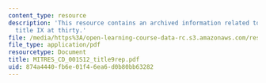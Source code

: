 ```yaml
---
content_type: resource
description: 'This resource contains an archived information related to open to all:
  title IX at thirty.'
file: /media/https%3A/open-learning-course-data-rc.s3.amazonaws.com/res-cd-001-leadership-and-empowerment-resources-from-graduate-women-at-mit-gwamit-spring-2012/874a4440fb6e01f46ea6d0b80bb63282_MITRES_CD_001S12_title9rep.pdf
file_type: application/pdf
resourcetype: Document
title: MITRES_CD_001S12_title9rep.pdf
uid: 874a4440-fb6e-01f4-6ea6-d0b80bb63282
---
```

